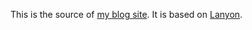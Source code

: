 This is the source of [my blog site](https://wonderfly.github.io). It is based on
[Lanyon](https://github.com/poole/lanyon).
